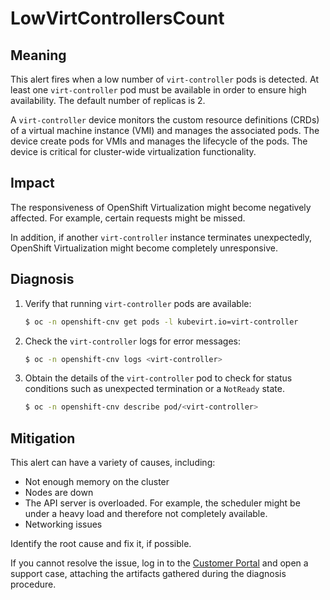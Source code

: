 # LowVirtControllersCount

## Meaning

This alert fires when a low number of `virt-controller` pods is detected. At
least one `virt-controller` pod must be available in order to ensure high
availability. The default number of replicas is 2.

A `virt-controller` device monitors the custom resource definitions (CRDs) of a
virtual machine instance (VMI) and manages the associated pods. The device
create pods for VMIs and manages the lifecycle of the pods. The device is
critical for cluster-wide virtualization functionality.

## Impact

The responsiveness of OpenShift Virtualization might become negatively
affected. For example,
certain requests might be missed.

In addition, if another `virt-controller` instance terminates unexpectedly,
OpenShift Virtualization might become completely unresponsive.

## Diagnosis

1. Verify that running `virt-controller` pods are available:

   ```bash
   $ oc -n openshift-cnv get pods -l kubevirt.io=virt-controller
   ```

2. Check the `virt-controller` logs for error messages:

   ```bash
   $ oc -n openshift-cnv logs <virt-controller>
   ```

3. Obtain the details of the `virt-controller` pod to check for status
conditions such as unexpected termination or a `NotReady` state.

   ```bash
   $ oc -n openshift-cnv describe pod/<virt-controller>
   ```

## Mitigation

This alert can have a variety of causes, including:

- Not enough memory on the cluster
- Nodes are down
- The API server is overloaded. For example, the scheduler might be under a
heavy load and therefore not completely available.
- Networking issues

Identify the root cause and fix it, if possible.

If you cannot resolve the issue, log in to the
[Customer Portal](https://access.redhat.com) and open a support case,
attaching the artifacts gathered during the diagnosis procedure.